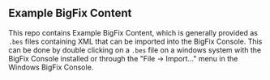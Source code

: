 
## Example BigFix Content

This repo contains Example BigFix Content, which is generally provided as `.bes` files containing XML that can be imported into the BigFix Console. This can be done by double clicking on a `.bes` file on a windows system with the BigFix Console installed or through the "File -> Import..." menu in the Windows BigFix Console. 

